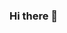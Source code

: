 ### Hi there 👋

<!--
**jkboer36/jkboer36** is a ✨ _special_ ✨ repository because its `README.md` (this file) appears on your GitHub profile.

这里是web工程第几小组的代码仓库
-->
